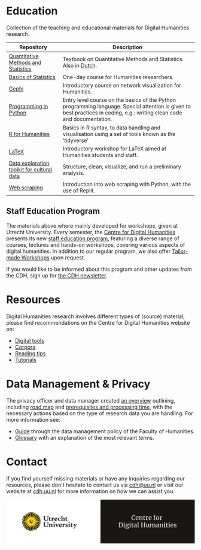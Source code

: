 # Education
Collection of the teaching and educational materials for Digital Humanities research.

| Repository | Description |
| --- | --- |
| [Quantitative Methods and Statistics](https://github.com/hugoquene/QMS-EN) | Textbook on Quantitative Methods and Statistics. Also in [Dutch](https://github.com/hugoquene/KMS-NL). |
| [Basics of Statistics](https://github.com/CentreForDigitalHumanities/Basics-of-Statistics) | One-day course for Humanities researchers. |
| [Gephi](https://github.com/CentreForDigitalHumanities/Gephi/) | Introductory course on network visualization for Humanities. |
| [Programming in Python](https://github.com/UUDigitalHumanitieslab/programming-in-python) | Entry level course on the basics of the Python programming language. Special attention is given to best practices in coding, e.g.: writing clean code and documentation. |
| [R for Humanities](https://github.com/CentreForDigitalHumanities/workshop-r-for-humanities) | Basics in R syntax, to data handling and visualisation using a set of tools known as the ‘tidyverse’ | 
| [LaTeX](https://github.com/CentreForDigitalHumanities/latex-workshop) |  Introductory workshop for LaTeX aimed at Humanities students and staff. |
| [Data exploration toolkit for cultural data](https://github.com/CentreForDigitalHumanities/det_cultural_data) | Structure, clean, visualize, and run a preliminary analysis. |
| [Web scraping](https://github.com/CentreForDigitalHumanities/workshop-web-scraping) | Introduction into web scraping with Python, with the use of Replit. |

## Staff Education Program
The materials above where mainly developed for workshops, given at Utrecht University. Every semester, the [Centre for Digital Humanities](https://cdh.uu.nl/) presents its new [staff education program](https://cdh.uu.nl/education/staff-education-program/), featuring a diverse range of courses, lectures and hands-on workshops, covering various aspects of digital humanities. In addition to our regular program, we also offer [Tailor-made Workshops](https://cdh.uu.nl/education/tailor-made-workshops/) upon request.

If you would like to be informed about this program and other updates from the CDH, sign up for [the CDH newsletter](https://mailings.uu.nl/hp/zsxm93h5hp0UAN1karWBQw/subscribe_newsletter_centre_for_digital_humanities).

# Resources
Digital Humanities research involves different types of (source) material, please find recommendations on the Centre for Digital Humanities website on:
- [Digital tools](https://cdh.uu.nl/research/resources/tools/)
- [Corpora](https://cdh.uu.nl/research/resources/corpora/)
- [Reading tips](https://cdh.uu.nl/research/resources/reading/)
- [Tutorials](https://cdh.uu.nl/research/resources/tutorials/)

# Data Management & Privacy
The privacy officer and data manager created [an overview](https://cdh.uu.nl/research/data-management-privacy/) outlining, including [road map](https://cdh.uu.nl/research/data-management-privacy/road-map/) and [prerequisites and processing time](https://cdh.uu.nl/research/data-management-privacy/prerequisites-and-processing-time/), with the necessary actions based on the type of research data you are handling. For more information see:
- [Guide](https://cdh.uu.nl/research/data-management-privacy/guide/) through the data management policy of the Faculty of Humanities.
- [Glossary](https://cdh.uu.nl/glossary/) with an explanation of the most relevant terms.

# Contact
If you find yourself missing materials or have any inquiries regarding our resources, please don't hesitate to contact us via cdh@uu.nl or visit our website at [cdh.uu.nl](https://cdh.uu.nl/) for more information on how we can assist you.

<img src="https://github.com/CentreForDigitalHumanities/Education/blob/main/img/UU-CDH_logo_EN_def_UU_CDH_logo_EN_yellowwhite.jpg" widht="300">
